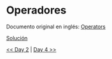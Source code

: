 # Operadores

Documento original en inglés: [Operators](https://github.com/Asabeneh/30-Days-Of-Python/blob/master/03_Day_Operators/03_operators.md)

[Solución](./01_operadores.py)

[<< Day 2](../02_Variables_funciones_incorporadas/README.md) | [Day 4 >>](../04_Cadenas/README.md)
